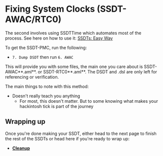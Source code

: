 # Fixing System Clocks (SSDT-AWAC/RTC0)

The second involves using SSDTTime which automates most of the process. See here on how to use it: [SSDTs: Easy Way](/ssdt-methods/ssdt-easy.md)

To get the SSDT-PMC, run the following:

* `7. Dump DSDT` then run `6. AWAC`

This will provide you with some files, the main one you care about is SSDT-AWAC**.aml**. or SSDT-RTC0**.aml**. The DSDT and .dsl are only left for referencing or verification.

The main things to note with this method:

* Doesn't really teach you anything
  * For most, this doesn't matter. But to some knowing what makes your hackintosh tick is part of the journey

## Wrapping up

Once you're done making your SSDT, either head to the next page to finish the rest of the SSDTs or head here if you're ready to wrap up:

* [**Cleanup**](/cleanup.md)
